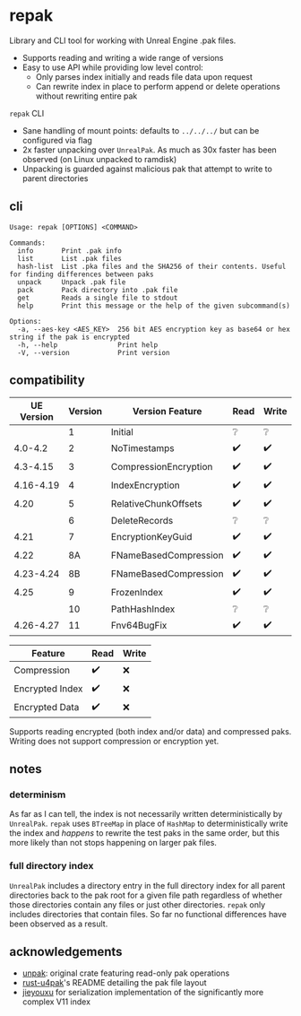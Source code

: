 # repak

Library and CLI tool for working with Unreal Engine .pak files.

 - Supports reading and writing a wide range of versions
 - Easy to use API while providing low level control:
   - Only parses index initially and reads file data upon request
   - Can rewrite index in place to perform append or delete operations without rewriting entire pak

`repak` CLI
 - Sane handling of mount points: defaults to `../../../` but can be configured via flag
 - 2x faster unpacking over `UnrealPak`. As much as 30x faster has been observed (on Linux unpacked to ramdisk)
 - Unpacking is guarded against malicious pak that attempt to write to parent directories

## cli
```
Usage: repak [OPTIONS] <COMMAND>

Commands:
  info       Print .pak info
  list       List .pak files
  hash-list  List .pka files and the SHA256 of their contents. Useful for finding differences between paks
  unpack     Unpack .pak file
  pack       Pack directory into .pak file
  get        Reads a single file to stdout
  help       Print this message or the help of the given subcommand(s)

Options:
  -a, --aes-key <AES_KEY>  256 bit AES encryption key as base64 or hex string if the pak is encrypted
  -h, --help               Print help
  -V, --version            Print version
```

## compatibility

| UE Version | Version | Version Feature       | Read               | Write              |
|------------|---------|-----------------------|--------------------|--------------------|
|            | 1       | Initial               | :grey_question:    | :grey_question:    |
| 4.0-4.2    | 2       | NoTimestamps          | :heavy_check_mark: | :heavy_check_mark: |
| 4.3-4.15   | 3       | CompressionEncryption | :heavy_check_mark: | :heavy_check_mark: |
| 4.16-4.19  | 4       | IndexEncryption       | :heavy_check_mark: | :heavy_check_mark: |
| 4.20       | 5       | RelativeChunkOffsets  | :heavy_check_mark: | :heavy_check_mark: |
|            | 6       | DeleteRecords         | :grey_question:    | :grey_question:    |
| 4.21       | 7       | EncryptionKeyGuid     | :heavy_check_mark: | :heavy_check_mark: |
| 4.22       | 8A      | FNameBasedCompression | :heavy_check_mark: | :heavy_check_mark: |
| 4.23-4.24  | 8B      | FNameBasedCompression | :heavy_check_mark: | :heavy_check_mark: |
| 4.25       | 9       | FrozenIndex           | :heavy_check_mark: | :heavy_check_mark: |
|            | 10      | PathHashIndex         | :grey_question:    | :grey_question:    |
| 4.26-4.27  | 11      | Fnv64BugFix           | :heavy_check_mark: | :heavy_check_mark: |

| Feature         | Read               | Write |
|-----------------|--------------------|-------|
| Compression     | :heavy_check_mark: | :x:   |
| Encrypted Index | :heavy_check_mark: | :x:   |
| Encrypted Data  | :heavy_check_mark: | :x:   |

Supports reading encrypted (both index and/or data) and compressed paks.
Writing does not support compression or encryption yet.

## notes

### determinism

As far as I can tell, the index is not necessarily written deterministically by `UnrealPak`. `repak` uses `BTreeMap` in place of `HashMap` to deterministically write the index and *happens* to rewrite the test paks in the same order, but this more likely than not stops happening on larger pak files.

### full directory index

`UnrealPak` includes a directory entry in the full directory index for all parent directories back to the pak root for a given file path regardless of whether those directories contain any files or just other directories. `repak` only includes directories that contain files. So far no functional differences have been observed as a result.

## acknowledgements
- [unpak](https://github.com/bananaturtlesandwich/unpak): original crate featuring read-only pak operations
- [rust-u4pak](https://github.com/panzi/rust-u4pak)'s README detailing the pak file layout
- [jieyouxu](https://github.com/jieyouxu) for serialization implementation of the significantly more complex V11 index
